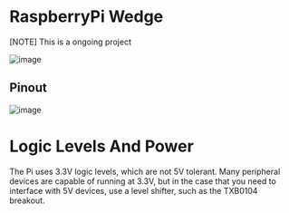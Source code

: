 # RaspberryPi Wedge
[NOTE] This is a ongoing project

![image](https://user-images.githubusercontent.com/44589560/151658887-c6db3177-bcab-4540-be38-519ee7de8b64.png)

## Pinout
![image](https://user-images.githubusercontent.com/44589560/151659069-1a1262a4-390b-4605-88f7-c0fc2776c4c1.png)

# Logic Levels And Power
The Pi uses 3.3V logic levels, which are not 5V tolerant. Many peripheral devices are capable of running at 3.3V, but in the case that you need to interface with 5V devices, use a level shifter, such as the TXB0104 breakout.
